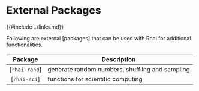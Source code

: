 External Packages
=================

{{#include ../links.md}}

Following are external [packages] that can be used with Rhai for additional functionalities.

|    Package    | Description                                     |
| :-----------: | ----------------------------------------------- |
| [`rhai-rand`] | generate random numbers, shuffling and sampling |
| [`rhai-sci`]  | functions for scientific computing              |
